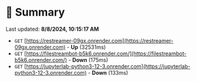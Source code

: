 # 📖 Summary
Last updated: **8/8/2024, 10:15:17 AM**

- `GET` [https://restreamer-09gx.onrender.com](https://restreamer-09gx.onrender.com) - **Up** (32531ms)
- `GET` [https://filestreambot-b5k6.onrender.com/](https://filestreambot-b5k6.onrender.com/) - **Down** (175ms)
- `GET` [https://jupyterlab-python3-12-3.onrender.com](https://jupyterlab-python3-12-3.onrender.com) - **Down** (133ms)
